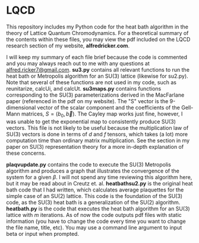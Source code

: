 # LQCD
This repository includes my Python code for the heat bath algorithm in the theory of Lattice Quantum Chromodynamics. 
For a theoretical summary of the contents within these files, you may view the pdf included on the LQCD research section of my website, **alfredricker.com**.

I will keep my summary of each file brief because the code is commented and you may always reach out to me with any questions at alfred.ricker7@gmail.com.
**su3.py** contains all relevant functions to run the heat bath or Metropolis algorithm for an SU(3) lattice (likewise for su2.py). Note that several of these functions are not used in my code, such as reunitarize, calcUi, and calcUt. 
**su3maps.py** contains functions corresponding to the SU(3) parameterizations derived in the MacFarlane paper (referenced in the pdf on my website). The "S" vector is the 9-dimensional vector of the scalar component and the coefficients of the Gell-Mann matrices, $S = (b_0,\vec{b})$. The Cayley map works just fine, however, I was unable to get the exponential map to consistently produce SU(3) vectors. This file is not likely to be useful because the multiplication law of SU(3) vectors is done in terms of $d$ and $f$ tensors, which takes (a lot) more computation time than ordinary matrix multiplication. See the section in my paper on SU(3) representation theory for a more in-depth explanation of these concerns.

**plaqvupdate.py** contains the code to execute the SU(3) Metropolis algorithm and produces a graph that illustrates the convergence of the system for a given $\beta$. I will not spend any time reviewing this algorithm here, but it may be read about in Creutz et. al.
**heatbathsu2.py** is the original heat bath code that I had written, which calculates average plaquettes for the simple case of an SU(2) lattice. This code is the foundation of the SU(3) code, as the SU(3) heat bath is a generalization of the SU(2) algorithm.
**heatbath.py** is the code that executes the heat bath algorithm for an SU(3) lattice with $m$ iterations. As of now the code outputs pdf files with static information (you have to change the code every time you want to change the file name, title, etc). You may use a command line argument to input beta or input when prompted.
